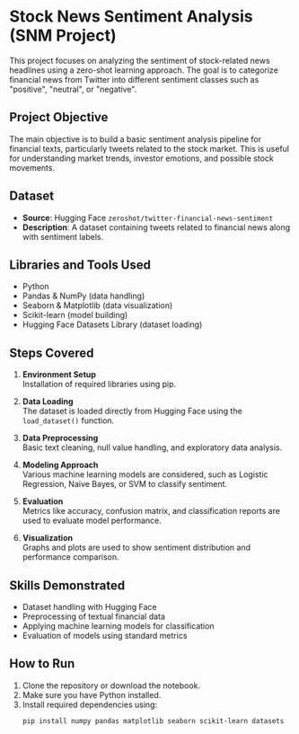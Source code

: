 # Stock News Sentiment Analysis (SNM Project)

This project focuses on analyzing the sentiment of stock-related news headlines using a zero-shot learning approach. The goal is to categorize financial news from Twitter into different sentiment classes such as "positive", "neutral", or "negative".

## Project Objective

The main objective is to build a basic sentiment analysis pipeline for financial texts, particularly tweets related to the stock market. This is useful for understanding market trends, investor emotions, and possible stock movements.

## Dataset

- **Source**: Hugging Face `zeroshot/twitter-financial-news-sentiment`
- **Description**: A dataset containing tweets related to financial news along with sentiment labels.

## Libraries and Tools Used

- Python
- Pandas & NumPy (data handling)
- Seaborn & Matplotlib (data visualization)
- Scikit-learn (model building)
- Hugging Face Datasets Library (dataset loading)

## Steps Covered

1. **Environment Setup**  
   Installation of required libraries using pip.

2. **Data Loading**  
   The dataset is loaded directly from Hugging Face using the `load_dataset()` function.

3. **Data Preprocessing**  
   Basic text cleaning, null value handling, and exploratory data analysis.

4. **Modeling Approach**  
   Various machine learning models are considered, such as Logistic Regression, Naive Bayes, or SVM to classify sentiment.

5. **Evaluation**  
   Metrics like accuracy, confusion matrix, and classification reports are used to evaluate model performance.

6. **Visualization**  
   Graphs and plots are used to show sentiment distribution and performance comparison.

## Skills Demonstrated

- Dataset handling with Hugging Face
- Preprocessing of textual financial data
- Applying machine learning models for classification
- Evaluation of models using standard metrics

## How to Run

1. Clone the repository or download the notebook.
2. Make sure you have Python installed.
3. Install required dependencies using:
   ```bash
   pip install numpy pandas matplotlib seaborn scikit-learn datasets
